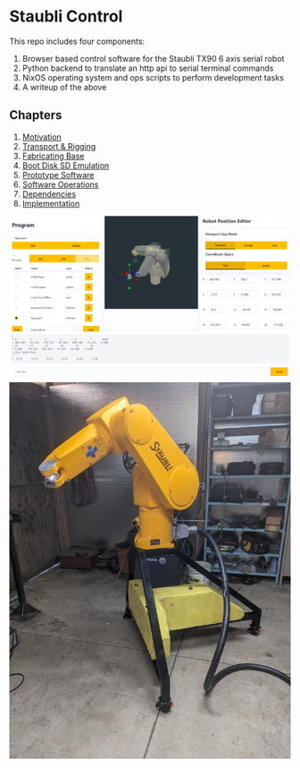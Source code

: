# Staubli Control

This repo includes four components:

1. Browser based control software for the Staubli TX90 6 axis serial robot
2. Python backend to translate an http api to serial terminal commands
3. NixOS operating system and ops scripts to perform development tasks
4. A writeup of the above

## Chapters

1. [Motivation](./writeup/00-context.md)
2. [Transport & Rigging](./writeup/01-commissioning.md)
3. [Fabricating Base](./writeup/02-fabricating-base.md)
4. [Boot Disk SD Emulation](./writeup/03-stabilizing.md)
5. [Prototype Software](./writeup/04-prototype-requirements.md)
6. [Software Operations](./writeup/05-operating-system.md)
7. [Dependencies](./writeup/06-framework-and-dependencies.md)
8. [Implementation](./writeup/07-implementation.md)

![screenshot of the software](writeup/07-implementation/overview.png)
![picture of a yellow robot arm on a black fabricated base with a yellow concrete counterweight](writeup/02-fabricating-base/09-mounted.jpg)
